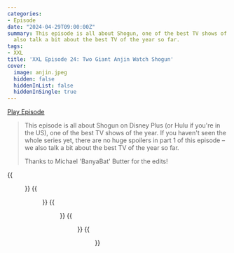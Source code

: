 ```yaml
---
categories:
- Episode
date: "2024-04-29T09:00:00Z"
summary: This episode is all about Shogun, one of the best TV shows of the year. We
  also talk a bit about the best TV of the year so far.
tags:
- XXL
title: 'XXL Episode 24: Two Giant Anjin Watch Shogun'
cover: 
  image: anjin.jpeg
  hidden: false
  hiddenInList: false
  hiddenInSingle: true
---
```


[Play Episode](https://www.patreon.com/posts/xxl-episode-24-103215229)
> This episode is all about Shogun on Disney Plus (or Hulu if you're in the US), one of the best TV shows of the year. If you haven't seen the whole series yet, there are no huge spoilers in part 1 of this episode – we also talk a bit about the best TV of the year so far.
>
> Thanks to Michael 'BanyaBat' Butter for the edits!

{{<figure 
    src="anjin.jpeg" 
    alt="Anjin" >}}
{{<figure 
    src="nioh.jpeg" 
    alt="Nioh" >}}
{{<figure 
    src="parkour-menus-1.jpeg" 
    alt="Parkour Menus" >}}
{{<figure 
    src="parkour-menus-2.jpeg" 
    alt="Parkour Menus" >}}
{{<figure 
    src="parkour-menus-3.jpeg" 
    alt="Parkour Menus" >}}